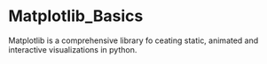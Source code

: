 # Matplotlib_Basics
Matplotlib is a comprehensive library fo ceating static, animated and interactive visualizations in python.
